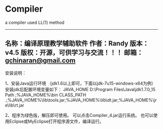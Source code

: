 Compiler
========

a compiler used LL(1) method

-----------------------------------------------------
名称：编译原理教学辅助软件
作者：Randy
版本：v4.5
版权：开源，可供学习与交流！！！
邮箱：gchinaran@gmail.com
-----------------------------------------------------

安装说明：

1、安装Java运行环境
（jdk1.6以上即可，下面以jdk-7u15-windows-x64为例）
安装jdk后配置环境变量如下：
JAVA_HOME  D:\Program Files\Java\jdk1.7.0_15
Path		;%JAVA_HOME%\bin
CLASS_PATH	.;%JAVA_HOME%\lib\tools.jar;%JAVA_HOME%\lib\dt.jar;%JAVA_HOME%\jre\lib\rt.jar

2、程序为绿色版，解压即可使用。
   可以点击Compiler_4.jar运行系统。
   也可以使用Eclipse或MyEclipse打开程序源文件，编译运行。
